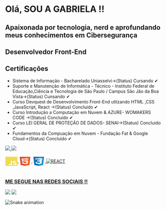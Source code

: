 
# Olá, SOU A GABRIELA !!
<h2>Apaixonada por tecnologia, nerd e aprofundando meus conhecimentos em Cibersegurança</h2>
  <h2>Desenvolvedor Front-End </h2>
  <h2>Certificações</h2>
  <ul>
     <li>Sistema de Informação - Bacharelado Uniasselvi->(Status) Cursando ✔</li>
     <li>Suporte e Manutenção de Informática - Técnico - Instituto Federal de Educação,Ciência e Tecnologia de São Paulo / Campus São Jão da Boa Vista->(Status) Cunsando ✔</li>
    <li>Curso Devquest de Desenvolvimento Front-End utlizando HTML ,CSS ,JavaScript, React ->(Status) Concluido ✔</li>
     <li>Curso Introdução a Computação em Nuvem & AZURE- WOMAKERS CODE ->(Status) Concluido ✔</li>
     <li>Curso LEI GERAL DE PROTEÇÃO DE DADOS- SENAI->(Status) Concluido ✔</li>
    <li>Fundamentos da Compuação em Nuvem - Fundação Fat & Google Cloud->(Status) Concluido ✔</li>
  </ul>


<div>
  <a href="https://github.com/gabriela-gorks">
  <img height="180em" src="https://github-readme-stats.vercel.app/api?username=gabriela-gorks&show_icons=true&theme=dracula&include_all_commits=true&count_private=true"/>
  <img height="180em" src="https://github-readme-stats.vercel.app/api/top-langs/?username=gabriela-gorks&layout=compact&langs_count=6&theme=tokyonight"/>
</div>
<div style="display: inline_block"><br>
  <img align="center" alt="Js" height="30" width="40" src="https://raw.githubusercontent.com/devicons/devicon/master/icons/javascript/javascript-plain.svg">
  <img align="center" alt="HTML" height="30" width="40" src="https://raw.githubusercontent.com/devicons/devicon/master/icons/html5/html5-original.svg">
  <img align="center" alt="CSS" height="30" width="40" src="https://raw.githubusercontent.com/devicons/devicon/master/icons/css3/css3-original.svg">
   <img align="center" alt="REACT" height="30" width="40" src="https://cdn.jsdelivr.net/gh/devicons/devicon/icons/react/react-original-wordmark.svg">
</div>
 
 <br>
 
  ### ME SEGUE NAS REDES SOCIAIS !!
 
<div> 
 
  <a href = "mailto:gabrielasdgorks@gmail.com"><img src="https://img.shields.io/badge/-Gmail-%23333?style=for-the-badge&logo=gmail&logoColor=white" target="_blank"></a>
   <a href="https://linkedin.com/in/gabriela-gorks-7646a122a/" target="_blank"><img src="https://img.shields.io/badge/-LinkedIn-%230077B5?style=for-the-badge&logo=linkedin&logoColor=white" target="_blank"></a>
   
  ![Snake animation](https://github.com/devemdobro/devemdobro/blob/output/github-contribution-grid-snake.svg)

</div>



